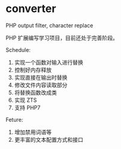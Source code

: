 # converter
PHP output filter, character replace

PHP 扩展编写学习项目，目前还处于完善阶段。

Schedule:

1. 实现一个函数对输入进行替换
2. 控制好内存释放
3. 实现直接在输出时替换
4. 修改文件内容读取部分
5. 将替换函数改成类
6. 实现 ZTS
7. 支持 PHP7

Feture:

1. 增加禁用词语等
2. 更丰富的文本配置方式和接口
